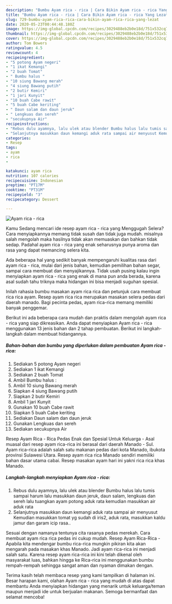 ```yaml
---
description: "Bumbu Ayam rica - rica | Cara Bikin Ayam rica - rica Yang Lezat"
title: "Bumbu Ayam rica - rica | Cara Bikin Ayam rica - rica Yang Lezat"
slug: 729-bumbu-ayam-rica-rica-cara-bikin-ayam-rica-rica-yang-lezat
date: 2020-05-23T00:44:48.180Z
image: https://img-global.cpcdn.com/recipes/3029488eb2b0e18d/751x532cq70/ayam-rica-rica-foto-resep-utama.jpg
thumbnail: https://img-global.cpcdn.com/recipes/3029488eb2b0e18d/751x532cq70/ayam-rica-rica-foto-resep-utama.jpg
cover: https://img-global.cpcdn.com/recipes/3029488eb2b0e18d/751x532cq70/ayam-rica-rica-foto-resep-utama.jpg
author: Tom Bowers
ratingvalue: 4.5
reviewcount: 4
recipeingredient:
- "5 potong Ayam negeri"
- "1 ikat Kemangi"
- "2 buah Tomat"
- " Bumbu halus "
- "10 siung Bawang merah"
- "4 siung Bawang putih"
- "2 butir Kemiri"
- "1 jari Kunyit"
- "10 buah Cabe rawit"
- "5 buah Cabe keriting"
- " Daun salam dan daun jeruk"
- " Lengkuas dan sereh"
- "secukupnya Air"
recipeinstructions:
- "Rebus dulu ayamnya, lalu ulek atau blender Bumbu halus lalu tumis sampai harum lalu masukkan daun jeruk, daun salam, lengkuas dan sereh lalu tuangkan ayam potong aduk rata kemudian masukkan air aduk rata"
- "Selanjutnya masukkan daun kemangi aduk rata sampai air menyusut Kemudian masukkan tomat yg sudah di iris2, aduk rata, masukkan kaldu jamur dan garam icip rasa.."
categories:
- Resep
tags:
- ayam
- rica
- 

katakunci: ayam rica  
nutrition: 107 calories
recipecuisine: Indonesian
preptime: "PT17M"
cooktime: "PT31M"
recipeyield: "3"
recipecategory: Dessert

---
```



![Ayam rica - rica](https://img-global.cpcdn.com/recipes/3029488eb2b0e18d/751x532cq70/ayam-rica-rica-foto-resep-utama.jpg)

Kamu Sedang mencari ide resep ayam rica - rica yang Menggugah Selera? Cara menyiapkannya memang tidak susah dan tidak juga mudah. misalnya salah mengolah maka hasilnya tidak akan memuaskan dan bahkan tidak sedap. Padahal ayam rica - rica yang enak seharusnya punya aroma dan rasa yang dapat memancing selera kita.

Ada beberapa hal yang sedikit banyak mempengaruhi kualitas rasa dari ayam rica - rica, mulai dari jenis bahan, kemudian pemilihan bahan segar, sampai cara membuat dan menyajikannya. Tidak usah pusing kalau ingin menyiapkan ayam rica - rica yang enak di mana pun anda berada, karena asal sudah tahu triknya maka hidangan ini bisa menjadi suguhan spesial.

Inilah rahasia bumbu masakan ayam rica rica dan petunjuk cara membuat rica rica ayam. Resep ayam rica rica merupakan masakan selera pedas dari daerah manado. Bagi pecinta pedas, ayam rica-rica memang memiliki banyak penggemar.


Berikut ini ada beberapa cara mudah dan praktis dalam mengolah ayam rica - rica yang siap dikreasikan. Anda dapat menyiapkan Ayam rica - rica menggunakan 13 jenis bahan dan 2 tahap pembuatan. Berikut ini langkah-langkah dalam membuat hidangannya.

<!--inarticleads1-->

##### Bahan-bahan dan bumbu yang diperlukan dalam pembuatan Ayam rica - rica:

1. Sediakan 5 potong Ayam negeri
1. Sediakan 1 ikat Kemangi
1. Sediakan 2 buah Tomat
1. Ambil  Bumbu halus :
1. Ambil 10 siung Bawang merah
1. Siapkan 4 siung Bawang putih
1. Siapkan 2 butir Kemiri
1. Ambil 1 jari Kunyit
1. Gunakan 10 buah Cabe rawit
1. Siapkan 5 buah Cabe keriting
1. Sediakan  Daun salam dan daun jeruk
1. Gunakan  Lengkuas dan sereh
1. Sediakan secukupnya Air


Resep Ayam Rica - Rica Pedas Enak dan Spesial Untuk Keluarga - Asal muasal dari resep ayam rica-rica ini berasal dari daerah Manado - Sul. Ayam rica-rica adalah salah satu makanan pedas dari kota Manado, ibukota provinsi Sulawesi Utara. Resep ayam rica rica Manado sendiri memiliki bahan dasar utama cabai. Resep masakan ayam hari ini yakni rica rica khas Manado. 

<!--inarticleads2-->

##### Langkah-langkah menyiapkan Ayam rica - rica:

1. Rebus dulu ayamnya, lalu ulek atau blender Bumbu halus lalu tumis sampai harum lalu masukkan daun jeruk, daun salam, lengkuas dan sereh lalu tuangkan ayam potong aduk rata kemudian masukkan air aduk rata
1. Selanjutnya masukkan daun kemangi aduk rata sampai air menyusut Kemudian masukkan tomat yg sudah di iris2, aduk rata, masukkan kaldu jamur dan garam icip rasa..


Sesuai dengan namanya tentunya cita rasanya pedas merekah. Cara membuat ayam rica rica pedas ini cukup mudah. Resep Ayam Rica-Rica - Apabila kita mendengar bumbu rica-rica mungkin pikiran kita akan mengarah pada masakan khas Manado. Jadi ayam rica-rica ini menjadi salah satu. Karena resep ayam rica-rica ini kini telah dikenal oleh masyarakat luas, bahkan hingga ke Rica-rica ini menggunakan bumbu rempah-rempah sehingga sangat aman dan nyaman dimakan dengan. 

Terima kasih telah membaca resep yang kami tampilkan di halaman ini. Besar harapan kami, olahan Ayam rica - rica yang mudah di atas dapat membantu Anda menyiapkan hidangan yang menarik untuk keluarga/teman maupun menjadi ide untuk berjualan makanan. Semoga bermanfaat dan selamat mencoba!
